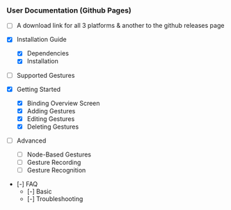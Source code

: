 ### User Documentation (Github Pages)

- [ ] A download link for all 3 platforms & another to the github releases page

- [x] Installation Guide
    - [x] Dependencies
    - [x] Installation

- [ ] Supported Gestures

- [x] Getting Started
    - [x] Binding Overview Screen
    - [x] Adding Gestures
    - [x] Editing Gestures
    - [x] Deleting Gestures

- [ ] Advanced
    - [ ] Node-Based Gestures
    - [ ] Gesture Recording
    - [ ] Gesture Recognition

- [-] FAQ
    - [-] Basic
    - [-] Troubleshooting